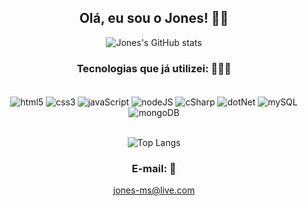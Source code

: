 <div align="center">

## Olá, eu sou o Jones! 👋🏾

![Jones's GitHub stats](https://github-readme-stats.vercel.app/api?username=Jonesmoura&show_icons=true&theme=dark)

### Tecnologias que já utilizei: 👨🏽‍💻

<div style="display: inline_block"><br/>
  <img align="center" alt="html5" src="https://img.shields.io/badge/HTML5-E34F26?style=for-the-badge&logo=html5&logoColor=white"/>
  <img align="center" alt="css3" src="https://img.shields.io/badge/CSS3-1572B6?style=for-the-badge&logo=css3&logoColor=white"/>
  <img align="center" alt="javaScript" src="https://img.shields.io/badge/JavaScript-F7DF1E?style=for-the-badge&logo=javascript&logoColor=black"/>
  <img align="center" alt="nodeJS" src="https://img.shields.io/badge/Node.js-43853D?style=for-the-badge&logo=node.js&logoColor=white"/>
  <img align="center" alt="cSharp" src="https://img.shields.io/badge/C%23-239120?style=for-the-badge&logo=c-sharp&logoColor=white"/>
  <img align="center" alt="dotNet" src="https://img.shields.io/badge/.NET-5C2D91?style=for-the-badge&logo=.net&logoColor=white"/>
  <img align="center" alt="mySQL" src="https://img.shields.io/badge/MySQL-00000F?style=for-the-badge&logo=mysql&logoColor=white"/>
  <img align="center" alt="mongoDB" src="https://img.shields.io/badge/MongoDB-4EA94B?style=for-the-badge&logo=mongodb&logoColor=white"/>

</div>
<br/>

![Top Langs](https://github-readme-stats.vercel.app/api/top-langs/?username=Jonesmoura&hide_progress=false)


### E-mail: 📧

[jones-ms@live.com](mailto:jones-ms@live.com)
</div>
